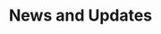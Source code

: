 ---
title: News and Updates 
description: 
menu:
  main:
    name: News and Updates
    weight: 3
resources:
  - src: jakob-owens-WUmb_eBrpjs-unsplash.jpg
    name: header
options:
  header: mini
  navbar: navbar navbar-expand-lg bg-white fixed-top font-weight-bold
---